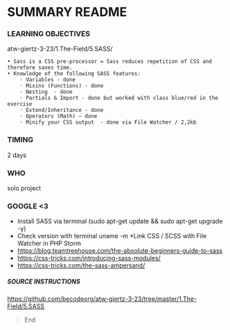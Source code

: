 # SUMMARY README

### LEARNING OBJECTIVES

atw-giertz-3-23/1.The-Field/5.SASS/
 
    • Sass is a CSS pre-processor = Sass reduces repetition of CSS and therefore saves time.
    • Knowledge of the following SASS features: 
        ◦ Variables - done
        ◦ Mixins (Functions) - done
        ◦ Nesting  - done
        ◦ Partials & Import - done but worked with class blue/red in the exercise
        ◦ Extend/Inheritance - done
        ◦ Operators (Math) – done
        ◦ Minify your CSS output  - done via File Watcher / 2,2kb

### TIMING
2 days

### WHO
solo project


### GOOGLE <3
* Install SASS via terminal (sudo apt-get update && sudo apt-get upgrade -y)
* Check version with terminal uname -m
*Link CSS / SCSS with File Watcher in PHP Storm
* https://blog.teamtreehouse.com/the-absolute-beginners-guide-to-sass
* https://css-tricks.com/introducing-sass-modules/
* https://css-tricks.com/the-sass-ampersand/

##### SOURCE INSTRUCTIONS
https://github.com/becodeorg/atw-giertz-3-23/tree/master/1.The-Field/5.SASS

    
> End
